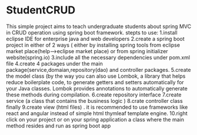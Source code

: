 # StudentCRUD
This simple project aims to teach undergraduate students about spring MVC in CRUD operation using spring boot framework.
stepts to use:
1.install eclipse IDE for enterprise java and web developers 
2.create a spring boot project in either of 2 ways ( either by installing spring tools from eclipse market place(help-->eclipse market place) or from spring initializer website(spring.io)
3.include all the necessary dependencies under pom.xml file 
4.create 4 packages under the main package(service,domaian,repository(dao) and controller packages.
5.create the model class (by the way you can also use Lombok, a library that helps reduce boilerplate code, to generate getters and setters automatically for your Java classes. Lombok provides annotations to automatically generate these methods during compilation.
6.create repository interface 
7.create service (a class that contains the business logic ) 
8.crate controller class finally
9.create view (html files) . it is recommended to use frameworks like react and angular instead of simple html thymleaf template engine.
10.right click on your project or on your spring application a class where the main method resides and run as spring boot app 



